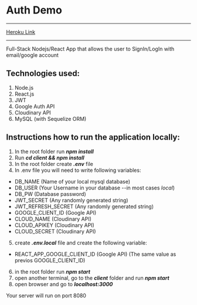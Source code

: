 # Auth Demo

----------------

[Heroku Link](https://google-auth-interview.herokuapp.com/)

----------------

Full-Stack Nodejs/React App that allows the user to SignIn/LogIn with email/google account

## Technologies used:

1. Node.js
2. React.js
3. JWT
4. Google Auth API
5. Cloudinary API
6. MySQL (with Sequelize ORM)

## Instructions how to run the application locally: 

1. In the root folder run ***npm install***
2. Run ***cd client && npm install***
3. In the root folder create ***.env*** file
4. In .env file you will need to write following variables: 

- DB_NAME (Name of your local mysql database)
- DB_USER (Your Username in your database --in most cases _local_)
- DB_PW (Database password)
- JWT_SECRET (Any randomly generated string)
- JWT_REFRESH_SECRET (Any randomly generated string)
- GOOGLE_CLIENT_ID (Google API)
- CLOUD_NAME (Cloudinary API)
- CLOUD_APIKEY (Cloudinary API)
- CLOUD_SECRET (Cloudinary API)

5. create ***.env.local*** file and create the following variable: 
- REACT_APP_GOOGLE_CLIENT_ID (Google API) (The same value as previos GOOGLE_CLIENT_ID)

6. in the root folder run ***npm start***
7. open another terminal, go to the ***client*** folder and run ***npm start***
8. open browser and go to ***localhost:3000***

Your server will run on port 8080
